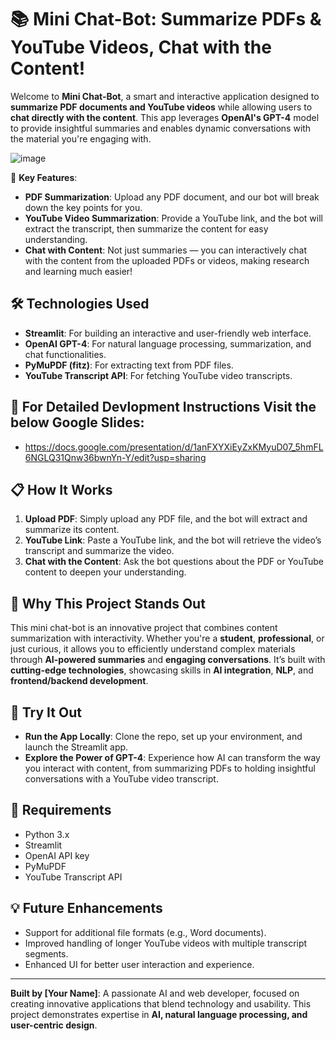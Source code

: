 # 📚 Mini Chat-Bot: Summarize PDFs & YouTube Videos, Chat with the Content!

Welcome to **Mini Chat-Bot**, a smart and interactive application designed to **summarize PDF documents and YouTube videos** while allowing users to **chat directly with the content**. This app leverages **OpenAI's GPT-4** model to provide insightful summaries and enables dynamic conversations with the material you're engaging with.

![image](https://github.com/user-attachments/assets/732f4a9e-c359-4ea2-bd39-e1c4d89508a8)


🚀 **Key Features**:

- **PDF Summarization**: Upload any PDF document, and our bot will break down the key points for you.
- **YouTube Video Summarization**: Provide a YouTube link, and the bot will extract the transcript, then summarize the content for easy understanding.
- **Chat with Content**: Not just summaries — you can interactively chat with the content from the uploaded PDFs or videos, making research and learning much easier!

## 🛠️ Technologies Used

- **Streamlit**: For building an interactive and user-friendly web interface.
- **OpenAI GPT-4**: For natural language processing, summarization, and chat functionalities.
- **PyMuPDF (fitz)**: For extracting text from PDF files.
- **YouTube Transcript API**: For fetching YouTube video transcripts.

## 🔗 For Detailed Devlopment Instructions Visit the below Google Slides:

- https://docs.google.com/presentation/d/1anFXYXiEyZxKMyuD07_5hmFL6NGLQ31Qnw36bwnYn-Y/edit?usp=sharing

## 📋 How It Works

1. **Upload PDF**: Simply upload any PDF file, and the bot will extract and summarize its content.
2. **YouTube Link**: Paste a YouTube link, and the bot will retrieve the video’s transcript and summarize the video.
3. **Chat with the Content**: Ask the bot questions about the PDF or YouTube content to deepen your understanding.

## 💼 Why This Project Stands Out

This mini chat-bot is an innovative project that combines content summarization with interactivity. Whether you're a **student**, **professional**, or just curious, it allows you to efficiently understand complex materials through **AI-powered summaries** and **engaging conversations**. It’s built with **cutting-edge technologies**, showcasing skills in **AI integration**, **NLP**, and **frontend/backend development**.

## 🚀 Try It Out

- **Run the App Locally**: Clone the repo, set up your environment, and launch the Streamlit app.
- **Explore the Power of GPT-4**: Experience how AI can transform the way you interact with content, from summarizing PDFs to holding insightful conversations with a YouTube video transcript.

## 🔑 Requirements

- Python 3.x
- Streamlit
- OpenAI API key
- PyMuPDF
- YouTube Transcript API

## 💡 Future Enhancements

- Support for additional file formats (e.g., Word documents).
- Improved handling of longer YouTube videos with multiple transcript segments.
- Enhanced UI for better user interaction and experience.

---

**Built by [Your Name]**: A passionate AI and web developer, focused on creating innovative applications that blend technology and usability. This project demonstrates expertise in **AI, natural language processing, and user-centric design**.
